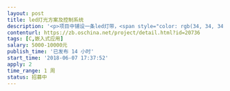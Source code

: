 ```yaml
---                
layout: post       
title: led灯光方案及控制系统           
description: '<p>项目中铺设一条led灯带，<span style="color: rgb(34, 34, 34);">需要根据触发条件进行亮度、颜色的变化</span></p>'     
contenturl: https://zb.oschina.net/project/detail.html?id=20736      
tags: [C,嵌入式应用]            
salary: 5000-10000元          
publish_time: '已发布 14 小时'         
start_time: '2018-06-07 17:37:52'           
apply: 2                   
time_range: 1 周              
status: 招募中                  
---                 
```

